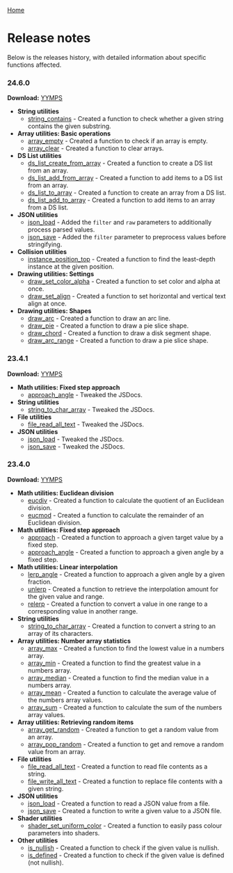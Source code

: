 [Home](/README.md)

# Release notes
Below is the releases history, with detailed information about specific functions affected.

### 24.6.0

**Download:** [YYMPS](https://github.com/Alphish/gm-community-toolbox/releases/download/v24.6.0/CommunityToolbox.24.6.0.yymps)

- **String utilities**
    - [string_contains](Reference/Functions/string_contains.md) - Created a function to check whether a given string contains the given substring.
- **Array utilities: Basic operations**
    - [array_empty](Reference/Functions/array_empty.md) - Created a function to check if an array is empty.
    - [array_clear](Reference/Functions/array_clear.md) - Created a function to clear arrays.
- **DS List utilities**
    - [ds_list_create_from_array](Reference/Functions/ds_list_create_from_array.md) - Created a function to create a DS list from an array.
    - [ds_list_add_from_array](Reference/Functions/ds_list_add_from_array.md) - Created a function to add items to a DS list from an array.
    - [ds_list_to_array](Reference/Functions/ds_list_to_array.md) - Created a function to create an array from a DS list.
    - [ds_list_add_to_array](Reference/Functions/ds_list_add_to_array.md) - Created a function to add items to an array from a DS list.
- **JSON utilities**
    - [json_load](Reference/Functions/json_load.md) - Added the `filter` and `raw` parameters to additionally process parsed values.
    - [json_save](Reference/Functions/json_save.md) - Added the `filter` parameter to preprocess values before stringifying.
- **Collision utilities**
    - [instance_position_top](Reference/Functions/instance_position_top.md) - Created a function to find the least-depth instance at the given position.
- **Drawing utilities: Settings**
    - [draw_set_color_alpha](Reference/Functions/draw_set_color_alpha.md) - Created a function to set color and alpha at once.
    - [draw_set_align](Reference/Functions/draw_set_align.md) - Created a function to set horizontal and vertical text align at once.
- **Drawing utilities: Shapes**
    - [draw_arc](Reference/Functions/draw_arc.md) - Created a function to draw an arc line.
    - [draw_pie](Reference/Functions/draw_pie.md) - Created a function to draw a pie slice shape.
    - [draw_chord](Reference/Functions/draw_chord.md) - Created a function to draw a disk segment shape.
    - [draw_arc_range](Reference/Functions/draw_arc_range.md) - Created a function to draw a pie slice shape.

### 23.4.1

**Download:** [YYMPS](https://github.com/Alphish/gm-community-toolbox/releases/download/v23.4.1/CommunityToolbox.23.4.1.yymps)

- **Math utilities: Fixed step approach**
    - [approach_angle](Reference/Functions/approach_angle.md) - Tweaked the JSDocs.
- **String utilities**
    - [string_to_char_array](Reference/Functions/string_to_char_array.md) - Tweaked the JSDocs.
- **File utilities**
    - [file_read_all_text](Reference/Functions/file_read_all_text.md) - Tweaked the JSDocs.
- **JSON utilities**
    - [json_load](Reference/Functions/json_load.md) - Tweaked the JSDocs.
    - [json_save](Reference/Functions/json_save.md) - Tweaked the JSDocs.

### 23.4.0

**Download:** [YYMPS](https://github.com/Alphish/gm-community-toolbox/releases/download/v23.4.0/CommunityToolbox.23.4.0.yymps)

- **Math utilities: Euclidean division**
    - [eucdiv](Reference/Functions/eucdiv.md) - Created a function to calculate the quotient of an Euclidean division.
    - [eucmod](Reference/Functions/eucmod.md) - Created a function to calculate the remainder of an Euclidean division.
- **Math utilities: Fixed step approach**
    - [approach](Reference/Functions/approach.md) - Created a function to approach a given target value by a fixed step.
    - [approach_angle](Reference/Functions/approach_angle.md) - Created a function to approach a given angle by a fixed step.
- **Math utilities: Linear interpolation**
    - [lerp_angle](Reference/Functions/lerp_angle.md) - Created a function to approach a given angle by a given fraction.
    - [unlerp](Reference/Functions/unlerp.md) - Created a function to retrieve the interpolation amount for the given value and range.
    - [relerp](Reference/Functions/relerp.md) - Created a function to convert a value in one range to a corresponding value in another range.
- **String utilities**
    - [string_to_char_array](Reference/Functions/string_to_char_array.md) - Created a function to convert a string to an array of its characters.
- **Array utilities: Number array statistics**
    - [array_max](Reference/Functions/array_max.md) - Created a function to find the lowest value in a numbers array.
    - [array_min](Reference/Functions/array_min.md) - Created a function to find the greatest value in a numbers array.
    - [array_median](Reference/Functions/array_median.md) - Created a function to find the median value in a numbers array.
    - [array_mean](Reference/Functions/array_mean.md) - Created a function to calculate the average value of the numbers array values.
    - [array_sum](Reference/Functions/array_sum.md) - Created a function to calculate the sum of the numbers array values.
- **Array utilities: Retrieving random items**
    - [array_get_random](Reference/Functions/array_get_random.md) - Created a function to get a random value from an array.
    - [array_pop_random](Reference/Functions/array_pop_random.md) - Created a function to get and remove a random value from an array.
- **File utilities**
    - [file_read_all_text](Reference/Functions/file_read_all_text.md) - Created a function to read file contents as a string.
    - [file_write_all_text](Reference/Functions/file_write_all_text.md) - Created a function to replace file contents with a given string.
- **JSON utilities**
    - [json_load](Reference/Functions/json_load.md) - Created a function to read a JSON value from a file.
    - [json_save](Reference/Functions/json_save.md) - Created a function to write a given value to a JSON file.
- **Shader utilities**
    - [shader_set_uniform_color](Reference/Functions/shader_set_uniform_color.md) - Created a function to easily pass colour parameters into shaders.
- **Other utilities**
    - [is_nullish](Reference/Functions/is_nullish.md) - Created a function to check if the given value is nullish.
    - [is_defined](Reference/Functions/is_defined.md) - Created a function to check if the given value is defined (not nullish).
